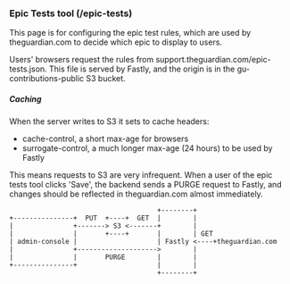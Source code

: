 ### Epic Tests tool (/epic-tests)

This page is for configuring the epic test rules, which are used by theguardian.com to decide which epic to display to users.

Users' browsers request the rules from support.theguardian.com/epic-tests.json. This file is served by Fastly, and the origin is in the gu-contributions-public S3 bucket.

##### Caching
When the server writes to S3 it sets to cache headers:
- cache-control, a short max-age for browsers
- surrogate-control, a much longer max-age (24 hours) to be used by Fastly

This means requests to S3 are very infrequent.
When a user of the epic tests tool clicks 'Save', the backend sends a PURGE request to Fastly, and changes should be reflected in theguardian.com almost immediately.

```
                                     +--------+
+---------------+  PUT  +----+  GET  |        |
|               +-------> S3 <-------+        |
|               |       +----+       |        | GET
| admin-console |                    | Fastly <----+theguardian.com
|               +-------------------->        |
|               |       PURGE        |        |
+---------------+                    |        |
                                     +--------+
```
